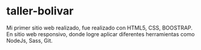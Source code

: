 # taller-bolivar

Mi primer sitio web realizado, fue realizado con HTML5, CSS, BOOSTRAP. En sitio web responsivo, donde logre aplicar diferentes herramientas como NodeJs, Sass, Git.
